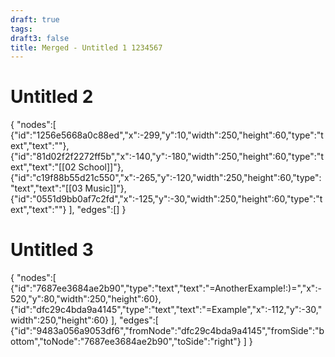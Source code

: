 ```yaml
---
draft: true
tags:
draft3: false
title: Merged - Untitled 1 1234567
---
```


# Untitled 2

{
	"nodes":[
		{"id":"1256e5668a0c88ed","x":-299,"y":10,"width":250,"height":60,"type":"text","text":""},
		{"id":"81d02f2f2272ff5b","x":-140,"y":-180,"width":250,"height":60,"type":"text","text":"[[02 School]]"},
		{"id":"c19f88b55d21c550","x":-265,"y":-120,"width":250,"height":60,"type":"text","text":"[[03 Music]]"},
		{"id":"0551d9bb0af7c2fd","x":-125,"y":-30,"width":250,"height":60,"type":"text","text":""}
	],
	"edges":[]
}

# Untitled 3

{
	"nodes":[
		{"id":"7687ee3684ae2b90","type":"text","text":"=AnotherExample!:)=","x":-520,"y":80,"width":250,"height":60},
		{"id":"dfc29c4bda9a4145","type":"text","text":"=Example","x":-112,"y":-30,"width":250,"height":60}
	],
	"edges":[
		{"id":"9483a056a9053df6","fromNode":"dfc29c4bda9a4145","fromSide":"bottom","toNode":"7687ee3684ae2b90","toSide":"right"}
	]
}
